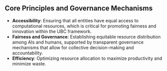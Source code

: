 ## Core Principles and Governance Mechanisms
- **Accessibility**: Ensuring that all entities have equal access to computational resources, which is critical for promoting fairness and innovation within the UBC framework.
- **Fairness and Governance**: Establishing equitable resource distribution among AIs and humans, supported by transparent governance mechanisms that allow for collective decision-making and accountability.
- **Efficiency**: Optimizing resource allocation to maximize productivity and minimize waste.
